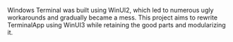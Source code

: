 Windows Terminal was built using WinUI2, which led to numerous ugly workarounds and gradually became a mess. This project aims to rewrite TerminalApp using WinUI3 while retaining the good parts and modularizing it.

